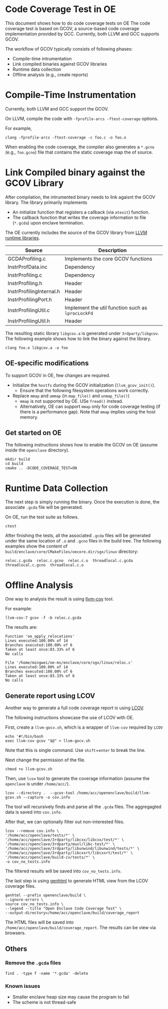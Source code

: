 # Code Coverage Test in OE

This document shows how to do code coverage tests on OE
The code coverage test is based on GCOV, a source-based code coverage implementation provided by GCC.
Currently, both LLVM and GCC supports GCOV.

The workflow of GCOV typically consists of following phases:
- Compile-time intrumentation
- Link compiled binaries against GCOV libraries
- Runtime data collection
- Offline analysis (e.g., create reports)

# Compile-Time Instrumentation

Currently, both LLVM and GCC support the GCOV.

On LLVM, compile the code with `-fprofile-arcs -ftest-coverage` options.

For example,

`clang -fprofile-arcs -ftest-coverage -c foo.c -o foo.o`

When enabling the code coverage, the compiler also generates a `*.gcno` (e.g., `foo.gcno`)
file that contains the static coverage map the of source.

# Link Compiled binary against the GCOV Library

After compilation, the intrumented binary needs to link agaisnt the GCOV library.
The library primarily implements
- An initialize function that registers a callback (via `atexit`) function.
- The callback function that writes the coverage information to file (`*.gcda`) upon enclave termination.

The OE currently includes the source of the GCOV library from [LLVM runtime libraries](http://compiler-rt.llvm.org/).

| Source                   | Description                                       |
|--------------------------|---------------------------------------------------|
| GCDAProfiling.c          | Implements the core GCOV functions                |
| InstrProfData.inc        | Dependency                                        |
| InstrProfiling.c         | Dependency                                        |
| InstrProfiling.h         | Header                                            |
| InstrProfilingInternal.h | Header                                            |
| InstrProfilingPort.h     | Header                                            |
| InstrProfilingUtil.c     | Implement the util function such as `lprocLockFd` |
| InstrProfilingUtil.h     | Header                                            |

The resulting static library `libgcov.a` is generated under `3rdparty/libgcov`.
The following example shows how to link the binary against the library.

`clang foo.o libgcov.a -o foo`

## OE-specific modifications

To support GCOV in OE, few changes are required.
- Initialize the `hostfs` during the GCOV initialization (`llvm_gcov_init()`).
  - Ensure that the following filesystem operations work correctly.
- Replace `mmap` and `ummap` (in `map_file()` and `unmap_file()`)
  - `mmap` is not supported by OE. USe `fread()` instead.
  - Alternatively, OE can support `mmap` only for code coverage testing (if there is a performance gap). Note that `mmap` implies using the host memory.

## Get started on OE

The following instructions shows how to enable the GCOV on OE (assume inside the `openclave` directory).

```
mkdir build
cd build
cmake .. -DCODE_COVERAGE_TEST=ON
```

# Runtime Data Collection

The next step is simply running the binary. Once the execution is done, the associate `.gcda` file will be generated.

On OE, run the test suite as follows.

`ctest`

After finishing the tests, all the associated `.gcda` files will be generated under the same location of `.o` and `.gcno` files in the build tree.
The following examples show the content of `build/enclave/core/CMakeFiles/oecore.dir/sgx/linux` directory:

```
reloc.c.gcda  reloc.c.gcno  reloc.c.o  threadlocal.c.gcda  threadlocal.c.gcno  threadlocal.c.o
```

# Offline Analysis

One way to analysis the result is using [llvm-cov](https://llvm.org/docs/CommandGuide/llvm-cov.html) tool.

For example:

```
llvm-cov-7 gcov -f -b reloc.c.gcda
```

The results are:

```
Function 'oe_apply_relocations'
Lines executed:100.00% of 14
Branches executed:100.00% of 6
Taken at least once:83.33% of 6
No calls

File '/home/mingwei/oe-ms/enclave/core/sgx/linux/reloc.c'
Lines executed:100.00% of 14
Branches executed:100.00% of 6
Taken at least once:83.33% of 6
No calls
```

## Generate report using LCOV

Another way to generate a full code coverage report is using [LCOV](http://ltp.sourceforge.net/coverage/lcov.php).

The following instructions showcase the use of LCOV with OE.

First, create a `llvm-gocv.sh`, which is a wrapper of `llvm-cov` required by `LCOV`

```
echo '#!/bin/bash
exec llvm-cov gcov "$@" > llvm-gocv.sh
```

Note that this is single command. Use `shift`+`enter` to break the line.

Next change the permission of the file.

`chmod +x llvm-gcov.sh`

Then, use `lcov` tool to generate the coverage information (assume the `openclave` is under `/home/acc/`).

```
lcov --directory .  --gcov-tool /home/acc/openenclave/build/llvm-gcov.sh --capture -o cov.info
```

The tool will recursively finds and parse all the `.gcda` files. The aggregagted data is saved into `cov.info`.

After that, we can optionally filter out non-interested files.

```
lcov --remove cov.info \
'/home/acc/openclave/tests/*' \
'/home/acc/openclave/3rdparty/libcxx/libcxx/test/*' \
'/home/acc/openclave/3rdparty/musl/libc-test/*' \
'/home/acc/openclave/3rdparty/libunwind/libunwind/tests/*' \
'/home/acc/openclave/3rdparty/libcxxrt/libcxxrt/test/*' \
'/home/acc/openclave/build-cv/tests/*' \
-o cov_no_tests.info
```

The filtered results will be saved into `cov_no_tests.info`.

The last step is using [genhtml](https://linux.die.net/man/1/genhtml) to generate HTML view from the LCOV coverage files.

```
genhtml --prefix openenclave/build \
--ignore-errors \
source cov_no_tests.info \
--legend --title "Open Enclave Code Coverage Test" \
--output-directory=/home/acc/openclave/build/coverage_report
```

The HTML files will be saved into `/home/acc/openclave/build/coverage_report`. The results can be view via browsers.

## Others

### Remove the `.gcda` files
`find . -type f -name '*.gcda' -delete`

### Known issues
- Smaller enclave heap size may cause the program to fail
- The scheme is not thread-safe
